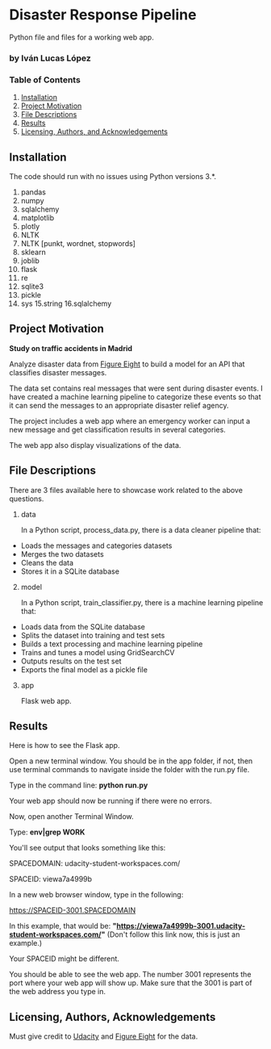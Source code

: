 # Disaster Response Pipeline
Python file and files for a working web app.

### by Iván Lucas López

### Table of Contents

1. [Installation](#installation)
2. [Project Motivation](#motivation)
3. [File Descriptions](#files)
4. [Results](#results)
5. [Licensing, Authors, and Acknowledgements](#licensing)

## Installation <a name="installation"></a>

The code should run with no issues using Python versions 3.*.

1. pandas
2. numpy
3. sqlalchemy
4. matplotlib
5. plotly
6. NLTK
7. NLTK [punkt, wordnet, stopwords]
8. sklearn
9. joblib
10. flask
11. re
12. sqlite3
13. pickle
14. sys
15.string
16.sqlalchemy

## Project Motivation<a name="motivation"></a>

**Study on traffic accidents in Madrid**

Analyze disaster data from [Figure Eight](https://appen.com/figure-eight-is-now-appen/) to build a model for an API that classifies disaster messages.

The data set contains real messages that were sent during disaster events. I have created a machine learning pipeline to categorize these events so that it can send the messages to an appropriate disaster relief agency.

The project includes a web app where an emergency worker can input a new message and get classification results in several categories. 

The web app also display visualizations of the data.

## File Descriptions <a name="files"></a>

There are 3 files available here to showcase work related to the above questions.  

1. data

    In a Python script, process_data.py, there is a data cleaner pipeline that:
  - Loads the messages and categories datasets
  - Merges the two datasets
  - Cleans the data
  - Stores it in a SQLite database

2. model

    In a Python script, train_classifier.py, there is a machine learning pipeline that:
  - Loads data from the SQLite database
  - Splits the dataset into training and test sets
  - Builds a text processing and machine learning pipeline
  - Trains and tunes a model using GridSearchCV
  - Outputs results on the test set
  - Exports the final model as a pickle file

3. app

    Flask web app.

## Results<a name="results"></a>

Here is how to see the Flask app.

Open a new terminal window. You should be in the app folder, if not, then use terminal commands to navigate inside the folder with the run.py file.

Type in the command line: **python run.py**

Your web app should now be running if there were no errors.

Now, open another Terminal Window.

Type: **env|grep WORK**

You'll see output that looks something like this:

SPACEDOMAIN: udacity-student-workspaces.com/

SPACEID: viewa7a4999b

In a new web browser window, type in the following:

https://SPACEID-3001.SPACEDOMAIN

In this example, that would be: **"https://viewa7a4999b-3001.udacity-student-workspaces.com/"** (Don't follow this link now, this is just an example.)

Your SPACEID might be different.

You should be able to see the web app. The number 3001 represents the port where your web app will show up. 
Make sure that the 3001 is part of the web address you type in.


## Licensing, Authors, Acknowledgements<a name="licensing"></a>

Must give credit to [Udacity](https://www.udacity.com/) and [Figure Eight](https://appen.com/figure-eight-is-now-appen/) for the data.  
